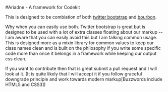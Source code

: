 #Ariadne - A framework for Codekit

This is designed to be combiation of both [twitter bootstrap](http://twitter.github.com/bootstrap/) and [bourbon](http://bourbon.io). 

Why when you can easily use both. Twitter bootstrap is great but is designed to be used with a lot of extra classes floating about our markup -- I am aware that you can easily avoid this but I am talking common usage. This is designed more as a mixin library for common values to keep our class names clean and is built on the philosophy if you write some specific code more than once it belongs in a framework while keeping our output css clean. 

If you want to contribute then that is great submit a pull request and I will look at it. (It is quite likely that I will accept it if you follow graceful downgrade principle and work towards modern markup[Buzzwords include HTML5 and CSS3]) 